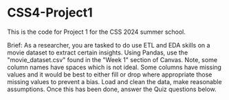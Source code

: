 # CSS4-Project1

This is the code for Project 1 for the CSS 2024 summer school.

Brief: As a researcher, you are tasked to do use ETL and EDA skills on a movie dataset to extract certain insights. Using Pandas, use the "movie_dataset.csv" found in the "Week 1" section of Canvas. Note, some column names have spaces which is not ideal. Some columns have missing values and it would be best to either fill or drop where appropriate those missing values to prevent a bias. Load and clean the data, make reasonable assumptions. Once this has been done, answer the Quiz questions below.

